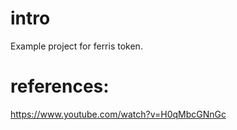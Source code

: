 # intro

Example project for ferris token.

# references:
https://www.youtube.com/watch?v=H0qMbcGNnGc